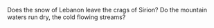 Does the snow of Lebanon leave the crags of Sirion? Do the mountain waters run dry, the cold flowing streams?
